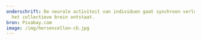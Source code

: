 ```yaml
---
onderschrift: De neurale activiteit van individuen gaat synchroon verlopen en
  het collectieve brein ontstaat.
bron: Pixabay.com
image: /img/hersencellen-cb.jpg
---
```

